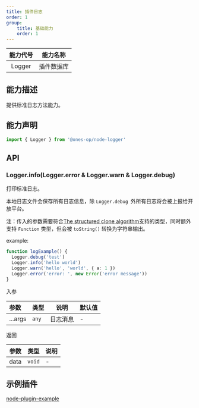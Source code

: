 ```yaml
---
title: 插件日志
order: 1
group:
    title: 基础能力
    order: 1
---
```


| 能力代号 |  能力名称  |
| :------: | :--------: |
|  Logger  | 插件数据库 |

## 能力描述

提供标准日志方法能力。

## 能力声明

```ts
import { Logger } from '@ones-op/node-logger'
```

## API

### Logger.info(Logger.error & Logger.warn & Logger.debug)

打印标准日志。

本地日志文件会保存所有日志信息，除 `Logger.debug `外所有日志将会被上报给开放平台。

注：传入的参数需要符合[The structured clone algorithm](https://developer.mozilla.org/en-US/docs/Web/API/Web_Workers_API/Structured_clone_algorithm)支持的类型，同时额外支持 `Function` 类型，但会被 `toString()` 转换为字符串输出。

example: 

```ts
function logExample() {
  Logger.debug('test')
  Logger.info('hello world')
  Logger.warn('hello', 'world', { a: 1 })
  Logger.error('error: ', new Error('error message'))
}
```

入参

| 参数    | 类型  | 说明     | 默认值 |
| :------ | ----- | -------- | ------ |
| ...args | `any` | 日志消息 | -      |

返回

| 参数 | 类型   | 说明 |
| ---- | ------ | ---- |
| data | `void` | -    |

## 示例插件

[node-plugin-example](https://gitlab.plugins.myones.net/example/node-plugin-demo/)